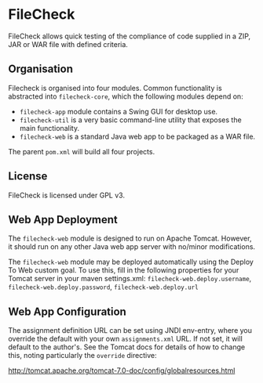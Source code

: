 FileCheck
=========

FileCheck allows quick testing of the compliance of code supplied in a ZIP, JAR or WAR file with defined criteria.

Organisation
------------
Filecheck is organised into four modules. Common functionality is abstracted into `filecheck-core`, which the following modules depend on:

+ `filecheck-app` module contains a Swing GUI for desktop use.
+ `filecheck-util` is a very basic command-line utility that exposes the main functionality.
+ `filecheck-web` is a standard Java web app to be packaged as a WAR file.

The parent `pom.xml` will build all four projects.

License
------
FileCheck is licensed under GPL v3.

Web App Deployment
------------------
The `filecheck-web` module is designed to run on Apache Tomcat. 
However, it should run on any other Java web app server with no/minor modifications.

The `filecheck-web` module may be deployed automatically using the Deploy To Web custom goal. To use this, fill in the following properties for your Tomcat server in your maven settings.xml: `filecheck-web.deploy.username`, `filecheck-web.deploy.password`, `filecheck-web.deploy.url`

Web App Configuration
---------------------
The assignment definition URL can be set using JNDI env-entry, where you override the default with your own `assignments.xml` URL.
If not set, it will default to the author's.
See the Tomcat docs for details of how to change this, noting particularly the `override` directive:

http://tomcat.apache.org/tomcat-7.0-doc/config/globalresources.html
